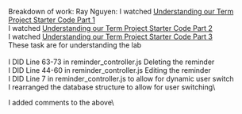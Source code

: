 Breakdown of work:
Ray Nguyen: 
I watched [Understanding our Term Project Starter Code Part 1](https://learn.bcit.ca/d2l/le/content/999093/viewContent/9900452/View)\
I watched [Understanding our Term Project Starter Code Part 2](https://learn.bcit.ca/d2l/le/content/999093/viewContent/9900453/View)\
I watched [Understanding our Term Project Starter Code Part 3](https://learn.bcit.ca/d2l/le/content/999093/viewContent/9900454/View)\
These task are for understanding the lab\
\
I DID Line 63-73 in reminder_controller.js Deleting the reminder\
I DID Line 44-60 in reminder_controller.js Editing the reminder\
I DID Line 7 in reminder_controller.js to allow for dynamic user switch\
I rearranged the database structure to allow for user switching\

I added comments to the above\